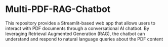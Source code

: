 # Multi-PDF-RAG-Chatbot
This repository provides a Streamlit-based web app that allows users to interact with PDF documents through a conversational AI chatbot. By leveraging Retrieval Augmented Generation (RAG), the chatbot can understand and respond to natural language queries about the PDF content
